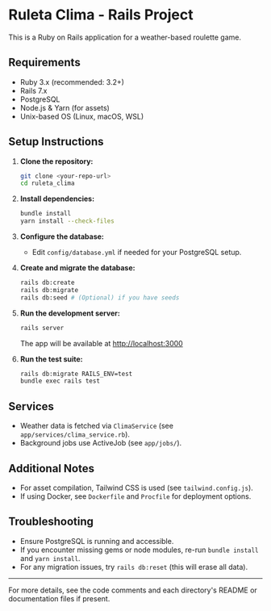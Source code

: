 # Ruleta Clima - Rails Project

This is a Ruby on Rails application for a weather-based roulette game.

## Requirements
- Ruby 3.x (recommended: 3.2+)
- Rails 7.x
- PostgreSQL
- Node.js & Yarn (for assets)
- Unix-based OS (Linux, macOS, WSL)

## Setup Instructions

1. **Clone the repository:**
   ```bash
   git clone <your-repo-url>
   cd ruleta_clima
   ```

2. **Install dependencies:**
   ```bash
   bundle install
   yarn install --check-files
   ```

3. **Configure the database:**
   - Edit `config/database.yml` if needed for your PostgreSQL setup.

4. **Create and migrate the database:**
   ```bash
   rails db:create
   rails db:migrate
   rails db:seed # (Optional) if you have seeds
   ```

5. **Run the development server:**
   ```bash
   rails server
   ```
   The app will be available at [http://localhost:3000](http://localhost:3000)

6. **Run the test suite:**
   ```bash
   rails db:migrate RAILS_ENV=test
   bundle exec rails test
   ```

## Services
- Weather data is fetched via `ClimaService` (see `app/services/clima_service.rb`).
- Background jobs use ActiveJob (see `app/jobs/`).

## Additional Notes
- For asset compilation, Tailwind CSS is used (see `tailwind.config.js`).
- If using Docker, see `Dockerfile` and `Procfile` for deployment options.

## Troubleshooting
- Ensure PostgreSQL is running and accessible.
- If you encounter missing gems or node modules, re-run `bundle install` and `yarn install`.
- For any migration issues, try `rails db:reset` (this will erase all data).

---
For more details, see the code comments and each directory's README or documentation files if present.
